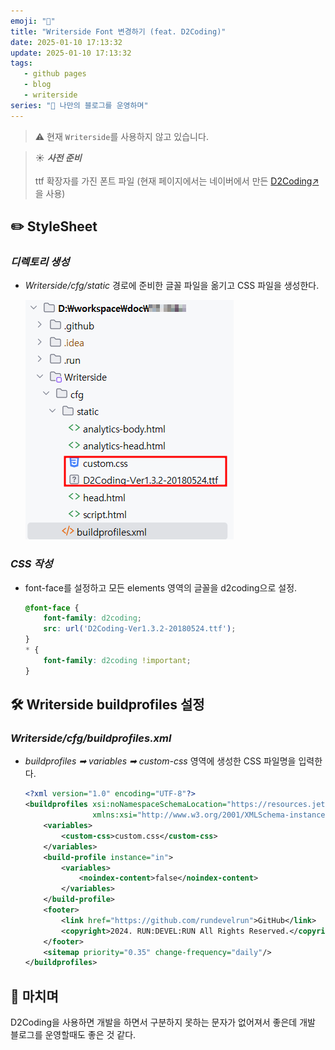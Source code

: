 ```yaml
---
emoji: "💬"
title: "Writerside Font 변경하기 (feat. D2Coding)"
date: 2025-01-10 17:13:32
update: 2025-01-10 17:13:32
tags:
   - github pages
   - blog
   - writerside
series: "📝 나만의 블로그를 운영하며"
---
```


> ⚠️ 현재 `Writerside`를 사용하지 않고 있습니다.

> ☀️ ***사전 준비***
> <br/><br/>
> ttf 확장자를 가진 폰트 파일 (현재 페이지에서는 네이버에서 만든 [D2Coding↗](https://github.com/naver/d2codingfont)을 사용)

## ✏️ StyleSheet

### ***디렉토리 생성***
- _Writerside/cfg/static_ 경로에 준비한 글꼴 파일을 옮기고 CSS 파일을 생성한다.

   ![](images/20241209_132048.png)

### ***CSS 작성***
- font-face를 설정하고 모든 elements 영역의 글꼴을 d2coding으로 설정.
  ```css
  @font-face {
      font-family: d2coding;
      src: url('D2Coding-Ver1.3.2-20180524.ttf');
  }
  * {
      font-family: d2coding !important;
  }
  ```

## 🛠️ Writerside buildprofiles 설정

### ***Writerside/cfg/buildprofiles.xml***
- *buildprofiles ➡ variables ➡ custom-css* 영역에 생성한 CSS 파일명을 입력한다.
  ```xml
  <?xml version="1.0" encoding="UTF-8"?>
  <buildprofiles xsi:noNamespaceSchemaLocation="https://resources.jetbrains.com/writerside/1.0/build-profiles.xsd"
                 xmlns:xsi="http://www.w3.org/2001/XMLSchema-instance">
      <variables>
          <custom-css>custom.css</custom-css>
      </variables>
      <build-profile instance="in">
          <variables>
              <noindex-content>false</noindex-content>
          </variables>
      </build-profile>
      <footer>
          <link href="https://github.com/rundevelrun">GitHub</link>
          <copyright>2024. RUN:DEVEL:RUN All Rights Reserved.</copyright>
      </footer>
      <sitemap priority="0.35" change-frequency="daily"/>
  </buildprofiles>
  ```

## 👋 마치며
D2Coding을 사용하면 개발을 하면서 구분하지 못하는 문자가 없어져서 좋은데 개발 블로그를 운영할때도 좋은 것 같다.

